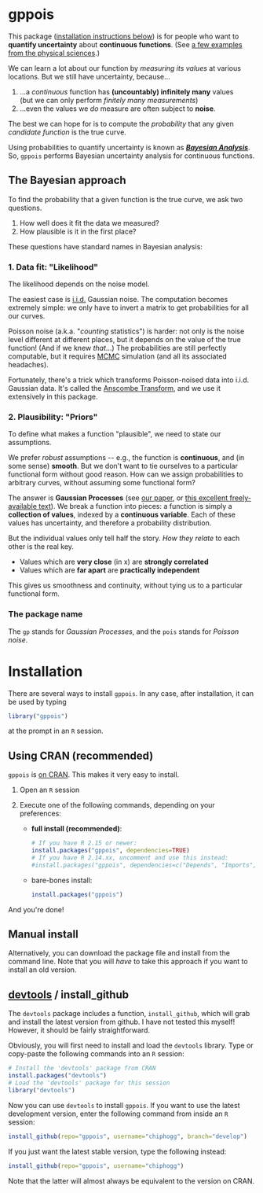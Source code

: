# gppois

This package ([installation instructions below](#install)) is for people who want to **quantify uncertainty** about
**continuous functions**.  (See [a few examples from the physical sciences](https://github.com/chiphogg/gppois/wiki/Examples-of-continuous-functions-with-uncertainty).)

We can learn a lot about our function by *measuring its values* at various locations.
But we still have uncertainty, because...

  1. ...a *continuous* function has **(uncountably) infinitely many** values  
     (but we can only perform *finitely many measurements*)
  2. ...even the values we *do* measure are often subject to **noise**.

The best we can hope for is to compute the *probability* that any given
*candidate function* is the true curve.

Using probabilities to quantify uncertainty is known as [***Bayesian
Analysis***](http://bayesian.org/).  So, `gppois` performs Bayesian uncertainty
analysis for continuous functions.

## The Bayesian approach

To find the probability that a given function is the true curve, we ask two questions.

  1. How well does it fit the data we measured?
  2. How plausible is it in the first place?

These questions have standard names in Bayesian analysis:

### 1. Data fit: "Likelihood"

The likelihood depends on the noise model.

The easiest case is
[i.i.d.](http://en.wikipedia.org/wiki/Independent_and_identically_distributed_random_variables)
Gaussian noise.  The computation becomes extremely simple: we only have to
invert a matrix to get probabilities for all our curves.

Poisson noise (a.k.a. "*counting* statistics") is harder: not only is the noise
level different at different places, but it depends on the value of the true
function!  (And if we knew *that*...)  The probabilities are still perfectly
computable, but it requires
[MCMC](http://en.wikipedia.org/wiki/Markov_chain_Monte_Carlo) simulation (and
all its associated headaches).

Fortunately, there's a trick which transforms Poisson-noised data into i.i.d.
Gaussian data.  It's called the [Anscombe
Transform](http://en.wikipedia.org/wiki/Anscombe_transform), and we use it
extensively in this package.

### 2. Plausibility: "Priors"

To define what makes a function "plausible", we need to state our assumptions.

We prefer *robust* assumptions -- e.g., the function is **continuous**, and (in some
sense) **smooth**.  But we don't want to tie ourselves to a particular
functional form without good reason.  How can we assign probabilities to
arbitrary curves, without assuming some functional form?

The answer is **Gaussian Processes** (see [our
paper](http://journals.iucr.org/j/issues/2012/03/00/to5012/index.html), or
[this excellent freely-available text](http://www.gaussianprocess.org/gpml/)).
We break a function into pieces: a function is simply a **collection of
values**, indexed by a **continuous variable**.  Each of these values has
uncertainty, and therefore a probability distribution.

But the individual values only tell half the story. *How they relate* to each other is the real key.

  - Values which are **very close** (in x) are **strongly correlated**
  - Values which are **far apart** are **practically independent**

This gives us smoothness and continuity, without tying us to a particular functional form.

### The package name

The `gp` stands for *Gaussian Processes*, and the `pois` stands for *Poisson noise*.

# <a id="install"></a> Installation

There are several ways to install `gppois`.  In any case, after installation, it can be used by typing

```r
library("gppois")
```
at the prompt in an `R` session.

## Using CRAN (recommended)

`gppois` is [on CRAN](http://cran.r-project.org/web/packages/gppois/).  This makes it very easy to install.

  1. Open an `R` session

  2. Execute one of the following commands, depending on your preferences:
     * **full install (recommended)**:

       ```r
       # If you have R 2.15 or newer:
       install.packages("gppois", dependencies=TRUE)
       # If you have R 2.14.xx, uncomment and use this instead:
       #install.packages("gppois", dependencies=c("Depends", "Imports", "LinkingTo", "Suggests")
       ```
     * bare-bones install:

       ```r
       install.packages("gppois")
       ```

And you're done!   

## Manual install

Alternatively, you can download the package file and install from the command line.
Note that you will *have* to take this approach if you want to install an old version.

## [devtools](https://github.com/hadley/devtools) / install_github

The `devtools` package includes a function, `install_github`, which will grab
and install the latest version from github.  I have not tested this myself!
However, it should be fairly straightforward.

Obviously, you will first need to install and load the `devtools` library.
Type or copy-paste the following commands into an `R` session:

```r
# Install the 'devtools' package from CRAN
install.packages("devtools")
# Load the 'devtools' package for this session
library("devtools")
```

Now you can use `devtools` to install `gppois`.  If you want to use the latest
development version, enter the following command from inside an `R` session:

```r
install_github(repo="gppois", username="chiphogg", branch="develop")
```

If you just want the latest stable version, type the following instead:

```r
install_github(repo="gppois", username="chiphogg")
```

Note that the latter will almost always be equivalent to the version on CRAN.

